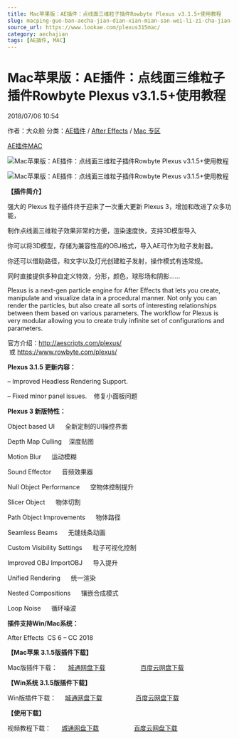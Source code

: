 ```yaml
---
title: Mac苹果版：AE插件：点线面三维粒子插件Rowbyte Plexus v3.1.5+使用教程
slug: macping-guo-ban-aecha-jian-dian-xian-mian-san-wei-li-zi-cha-jian-rowbyte-plexus-v3-1-5-shi-yong-jiao-cheng
source_url: https://www.lookae.com/plexus315mac/
category: aechajian
tags: [AE插件, MAC]
---
```

# Mac苹果版：AE插件：点线面三维粒子插件Rowbyte Plexus v3.1.5+使用教程

2018/07/06 10:54

作者：大众脸
分类：[AE插件](https://www.lookae.com/after-effects/aechajian/) / [After Effects](https://www.lookae.com/after-effects/) / [Mac 专区](https://www.lookae.com/mac-osx/)

[AE插件](https://www.lookae.com/tag/ae%e6%8f%92%e4%bb%b6/)[MAC](https://www.lookae.com/tag/mac/)

![Mac苹果版：AE插件：点线面三维粒子插件Rowbyte Plexus v3.1.5+使用教程](https://img.alicdn.com/imgextra/i1/705956171/TB2BtAwXkfA11Bjy0FcXXc4cXXa_!!705956171.gif "Mac苹果版：AE插件：点线面三维粒子插件Rowbyte Plexus v3.1.5+使用教程-LookAE.com")

![Mac苹果版：AE插件：点线面三维粒子插件Rowbyte Plexus v3.1.5+使用教程](https://www.lookae.com/wp-content/uploads/2016/07/plexus-3.jpg "Mac苹果版：AE插件：点线面三维粒子插件Rowbyte Plexus v3.1.5+使用教程-LookAE.com")

**【插件简介】**

强大的 Plexus 粒子插件终于迎来了一次重大更新 Plexus 3，增加和改进了众多功能，

制作点线面三维粒子效果非常的方便，渲染速度快，支持3D模型导入

你可以将3D模型，存储为兼容性高的OBJ格式，导入AE可作为粒子发射器。

你还可以借助路径，和文字以及灯光创建粒子发射，操作模式有违常规。

同时直接提供多种自定义特效，分形，颜色，球形场和阴影……

Plexus is a next-gen particle engine for After Effects that lets you create, manipulate and visualize data in a procedural manner. Not only you can render the particles, but also create all sorts of interesting relationships between them based on various parameters. The workflow for Plexus is very modular allowing you to create truly infinite set of configurations and parameters.

官方介绍：http://aescripts.com/plexus/  或 https://www.rowbyte.com/plexus/

**Plexus 3.1.5 更新内容：**

– Improved Headless Rendering Support.

– Fixed minor panel issues.    修复小面板问题

**Plexus 3 新版特性：**

Object based UI      全新定制的UI操控界面

Depth Map Culling    深度贴图

Motion Blur      运动模糊

Sound Effector      音频效果器

Null Object Performance      空物体控制提升

Slicer Object      物体切割

Path Object Improvements      物体路径

Seamless Beams      无缝线条动画

Custom Visibility Settings      粒子可视化控制

Improved OBJ ImportOBJ      导入提升

Unified Rendering      统一渲染

Nested Compositions      镶嵌合成模式

Loop Noise      循环噪波

**插件支持Win/Mac系统：**

After Effects  CS 6 – CC 2018

**【Mac苹果 3.1.5版插件下载】**

Mac版插件下载：      [城通网盘下载](https://lookae.ctfile.com/fs/680462-297411540)                    [百度云网盘下载](https://pan.baidu.com/s/1-7tKHOkBMsskEolNPz3D6w)

**【Win系统 3.1.5版插件下载】**

Win版插件下载：     [城通网盘下载](https://lookae.ctfile.com/fs/680462-297051457)                   [百度云网盘下载](https://pan.baidu.com/s/16eLKepv1mfF-ol1MoaKOqA)

**【使用下载】**

视频教程下载：      [城通网盘下载](https://lookae.ctfile.com/fs/ZI4154455817)                    [百度云网盘下载](https://pan.baidu.com/s/1hsvzYvi)
